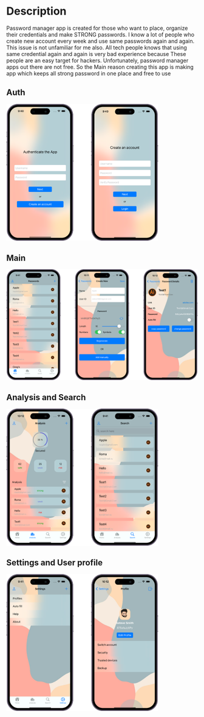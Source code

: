 # Description
Password manager app is created for those who want to place, organize their credentials and make STRONG passwords. I know a lot of people who create new account every week and use same passwords again and again. This issue is not unfamiliar for me also. All tech people knows that using same credential again and again is very bad experience because These people are an easy target for hackers. Unfortunately, password manager apps out there are not free. So the Main reason creating this app is making app which keeps all strong password in one place and free to use 

## Auth

<img src = "https://github.com/ravshanmacos/PasswordManager/blob/main/PasswordManager/Resources/Auth.png" width = "400" />

## Main

<img src = "https://github.com/ravshanmacos/PasswordManager/blob/main/PasswordManager/Resources/Main.png" width = "600" />

## Analysis and Search

<img src = "https://github.com/ravshanmacos/PasswordManager/blob/main/PasswordManager/Resources/AnalysisAndSearch.png" width = "400" />


## Settings and User profile

<img src = "https://github.com/ravshanmacos/PasswordManager/blob/main/PasswordManager/Resources/SettingsAndProfile.png" width = "400" />

